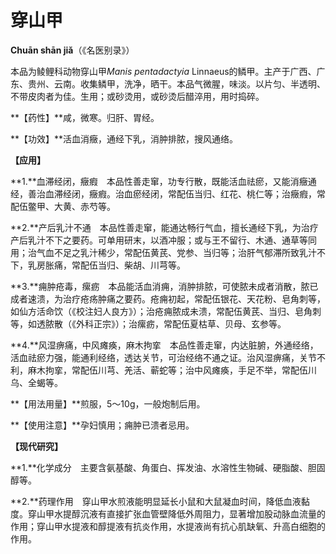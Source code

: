 # 穿山甲

**Chuān shān jiǎ**（《名医别录》）

本品为鲮鲤科动物穿山甲*Manis pentadactyia* Linnaeus的鳞甲。主产于广西、广东、贵州、云南。收集鳞甲，洗净，晒干。本品气微腥，味淡。以片匀、半透明、不带皮肉者为佳。生用；或砂烫用，或砂烫后醋淬用，用时捣碎。

**【药性】**咸，微寒。归肝、胃经。

**【功效】**活血消癥，通经下乳，消肿排脓，搜风通络。

**【应用】**

**1.**血滞经闭，癥瘕　本品性善走窜，功专行散，既能活血祛瘀，又能消癥通经，善治血滞经闭，癥瘕。治血瘀经闭，常配伍当归、红花、桃仁等；治癥瘕，常配伍鳖甲、大黄、赤芍等。

**2.**产后乳汁不通　本品性善走窜，能通达畅行气血，擅长通经下乳，为治疗产后乳汁不下之要药。可单用研末，以酒冲服；或与王不留行、木通、通草等同用；治气血不足之乳汁稀少，常配伍黄芪、党参、当归等；治肝气郁滞所致乳汁不下，乳房胀痛，常配伍当归、柴胡、川芎等。

**3.**痈肿疮毒，瘰疬　本品能活血消痈，消肿排脓，可使脓未成者消散，脓已成者速溃，为治疗疮疡肿痛之要药。疮痈初起，常配伍银花、天花粉、皂角刺等，如仙方活命饮（《校注妇人良方》）；治疮痈脓成未溃，常配伍黄芪、当归、皂角刺等，如透脓散（《外科正宗》）；治瘰疬，常配伍夏枯草、贝母、玄参等。

**4.**风湿痹痛，中风瘫痪，麻木拘挛　本品性善走窜，内达脏腑，外通经络，活血祛瘀力强，能通利经络，透达关节，可治经络不通之证。治风湿痹痛，关节不利，麻木拘挛，常配伍川芎、羌活、蕲蛇等；治中风瘫痪，手足不举，常配伍川乌、全蝎等。

**【用法用量】**煎服，5～10g，一般炮制后用。

**【使用注意】**孕妇慎用；痈肿已溃者忌用。

**【现代研究】**

**1.**化学成分　主要含氨基酸、角蛋白、挥发油、水溶性生物碱、硬脂酸、胆固醇等。

**2.**药理作用　穿山甲水煎液能明显延长小鼠和大鼠凝血时间，降低血液黏度。穿山甲水提醇沉液有直接扩张血管壁降低外周阻力，显著增加股动脉血流量的作用；穿山甲水提液和醇提液有抗炎作用，水提液尚有抗心肌缺氧、升高白细胞的作用。